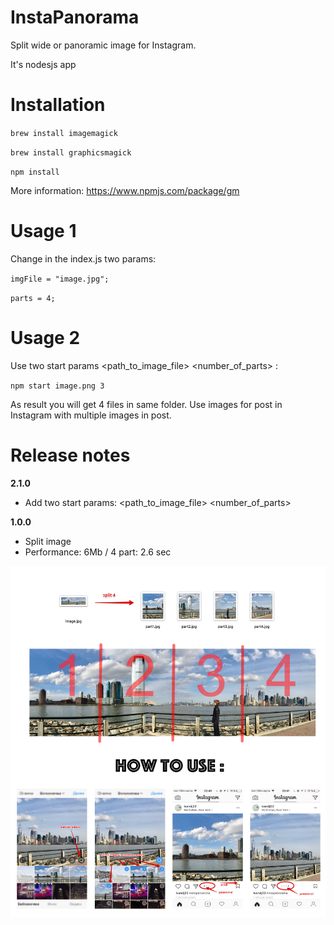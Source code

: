 # InstaPanorama
Split wide or panoramic image for Instagram.

It's nodesjs app

Installation
=======================================
`brew install imagemagick`

`brew install graphicsmagick`

`npm install`

More information: https://www.npmjs.com/package/gm

Usage 1
=======================================
Change in the index.js two params:

`imgFile = "image.jpg";`

`parts = 4;`


Usage 2
=======================================
Use two start params <path_to_image_file> <number_of_parts> :

`npm start image.png 3`



As result you will get 4 files in same folder. Use images for post in Instagram with multiple images in post. 



Release notes
=======================================
**2.1.0**
* Add two start params: <path_to_image_file> <number_of_parts>


**1.0.0**
* Split image
* Performance: 6Mb / 4 part: 2.6 sec 



![InstaPanorama](https://github.com/ichuyko/instapanorama/blob/master/about.png "InstaPanorama")
